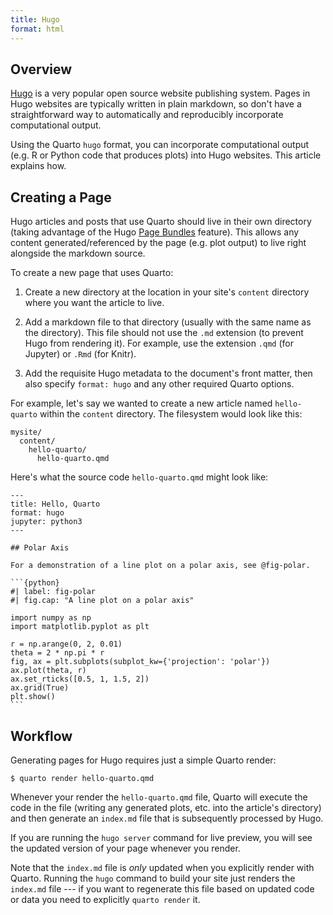 ```yaml
---
title: Hugo
format: html
---
```


## Overview

[Hugo](https://gohugo.io/) is a very popular open source website publishing system. Pages in Hugo websites are typically written in plain markdown, so don't have a straightforward way to automatically and reproducibly incorporate computational output.

Using the Quarto `hugo` format, you can incorporate computational output (e.g. R or Python code that produces plots) into Hugo websites. This article explains how.

## Creating a Page

Hugo articles and posts that use Quarto should live in their own directory (taking advantage of the Hugo [Page Bundles](https://gohugo.io/content-management/page-bundles/) feature). This allows any content generated/referenced by the page (e.g. plot output) to live right alongside the markdown source.

To create a new page that uses Quarto:

1.  Create a new directory at the location in your site's `content` directory where you want the article to live.

2.  Add a markdown file to that directory (usually with the same name as the directory). This file should not use the `.md` extension (to prevent Hugo from rendering it). For example, use the extension `.qmd` (for Jupyter) or `.Rmd` (for Knitr).

3.  Add the requisite Hugo metadata to the document's front matter, then also specify `format: hugo` and any other required Quarto options.

For example, let's say we wanted to create a new article named `hello-quarto` within the `content` directory. The filesystem would look like this:

``` {.ini}
mysite/
  content/
    hello-quarto/
      hello-quarto.qmd
```

Here's what the source code `hello-quarto.qmd` might look like:

```` {.yaml}
---
title: Hello, Quarto
format: hugo
jupyter: python3
---

## Polar Axis

For a demonstration of a line plot on a polar axis, see @fig-polar.

```{python}
#| label: fig-polar
#| fig.cap: "A line plot on a polar axis"

import numpy as np
import matplotlib.pyplot as plt

r = np.arange(0, 2, 0.01)
theta = 2 * np.pi * r
fig, ax = plt.subplots(subplot_kw={'projection': 'polar'})
ax.plot(theta, r)
ax.set_rticks([0.5, 1, 1.5, 2])
ax.grid(True)
plt.show()
```
````

## Workflow

Generating pages for Hugo requires just a simple Quarto render:

``` {.bash}
$ quarto render hello-quarto.qmd
```

Whenever your render the `hello-quarto.qmd` file, Quarto will execute the code in the file (writing any generated plots, etc. into the article's directory) and then generate an `index.md` file that is subsequently processed by Hugo.

If you are running the `hugo server` command for live preview, you will see the updated version of your page whenever you render.

Note that the `index.md` file is *only* updated when you explicitly render with Quarto. Running the `hugo` command to build your site just renders the `index.md` file --- if you want to regenerate this file based on updated code or data you need to explicitly `quarto render` it.
